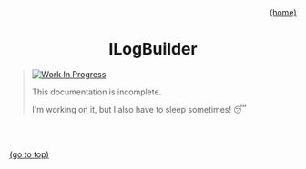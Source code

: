 <div id="top" align="right"><a href="https://github.com/auturge/logger#readme">(home)</a></div>

# <h1 align="center">ILogBuilder</h1> #

>
> [![Work In Progress][WIP-badge]](#top)
>
> This documentation is incomplete.
>
> I'm working on it, but I also have to sleep sometimes! :sleeping:

<br>

<!-- `CONSOLE` is the default writer for the browser console. -->

<br>

<a href="#top">(go to top)</a>

[WIP-badge]: https://img.shields.io/static/v1?label=WIP:&message=Work-in-Progress&color=blueviolet
